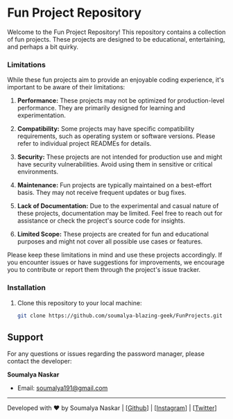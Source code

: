 # Fun Project Repository

Welcome to the Fun Project Repository!
This repository contains a collection of fun projects.
These projects are designed to be educational, entertaining, and perhaps a bit quirky.

### Limitations

While these fun projects aim to provide an enjoyable coding experience, it's important to be aware of their limitations:

1. **Performance:** These projects may not be optimized for production-level performance. They are primarily designed for learning and experimentation.

2. **Compatibility:** Some projects may have specific compatibility requirements, such as operating system or software versions. Please refer to individual project READMEs for details.

3. **Security:** These projects are not intended for production use and might have security vulnerabilities. Avoid using them in sensitive or critical environments.

4. **Maintenance:** Fun projects are typically maintained on a best-effort basis. They may not receive frequent updates or bug fixes.

5. **Lack of Documentation:** Due to the experimental and casual nature of these projects, documentation may be limited. Feel free to reach out for assistance or check the project's source code for insights.

6. **Limited Scope:** These projects are created for fun and educational purposes and might not cover all possible use cases or features.

Please keep these limitations in mind and use these projects accordingly. If you encounter issues or have suggestions for improvements, we encourage you to contribute or report them through the project's issue tracker.

### Installation

1. Clone this repository to your local machine:

   ```sh
   git clone https://github.com/soumalya-blazing-geek/FunProjects.git

## Support

For any questions or issues regarding the password manager, please contact the developer:

**Soumalya Naskar**
- Email: soumalya191@gmail.com

---

Developed with ❤️ by Soumalya Naskar | [[Github](https://github.com/soumalya-blazing-geek)] | [[Instagram](https://instagram.com/blazing_soumalya)] | [[Twitter](https://x.com/soumalya_1729)]
